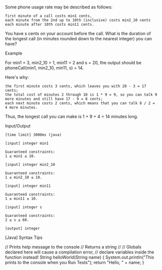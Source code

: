 Some phone usage rate may be described as follows:

    first minute of a call costs min1 cents,
    each minute from the 2nd up to 10th (inclusive) costs min2_10 cents
    each minute after 10th costs min11 cents.

You have s cents on your account before the call. What is the duration of the longest call (in minutes rounded down to the nearest integer) you can have?

Example

For min1 = 3, min2_10 = 1, min11 = 2 and s = 20, the output should be
phoneCall(min1, min2_10, min11, s) = 14.

Here's why:

    the first minute costs 3 cents, which leaves you with 20 - 3 = 17 cents;
    the total cost of minutes 2 through 10 is 1 * 9 = 9, so you can talk 9 more minutes and still have 17 - 9 = 8 cents;
    each next minute costs 2 cents, which means that you can talk 8 / 2 = 4 more minutes.

Thus, the longest call you can make is 1 + 9 + 4 = 14 minutes long.

Input/Output

    [time limit] 3000ms (java)

    [input] integer min1

    Guaranteed constraints:
    1 ≤ min1 ≤ 10.

    [input] integer min2_10

    Guaranteed constraints:
    1 ≤ min2_10 ≤ 10.

    [input] integer min11

    Guaranteed constraints:
    1 ≤ min11 ≤ 10.

    [input] integer s

    Guaranteed constraints:
    2 ≤ s ≤ 60.

    [output] integer

[Java] Syntax Tips

// Prints help message to the console
// Returns a string
//
// Globals declared here will cause a compilation error,
// declare variables inside the function instead!
String helloWorld(String name) {
    System.out.println("This prints to the console when you Run Tests");
    return "Hello, " + name;
}

